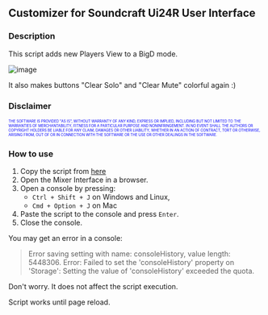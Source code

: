 ## Customizer for Soundcraft Ui24R User Interface

### Description

This script adds new Players View to a BigD mode.

![image](https://user-images.githubusercontent.com/12868187/52912041-93ff6080-32b4-11e9-97c8-ecc5c0a3fcf2.png)

It also makes buttons "Clear Solo" and "Clear Mute" colorful again :)

### Disclaimer

<span style="font-size: 50%; color: blue;">THE SOFTWARE IS PROVIDED "AS IS", WITHOUT WARRANTY OF ANY KIND, EXPRESS OR IMPLIED, INCLUDING BUT NOT LIMITED TO THE WARRANTIES OF MERCHANTABILITY, FITNESS FOR A PARTICULAR PURPOSE AND NONINFRINGEMENT. IN NO EVENT SHALL THE AUTHORS OR COPYRIGHT HOLDERS BE LIABLE FOR ANY CLAIM, DAMAGES OR OTHER LIABILITY, WHETHER IN AN ACTION OF CONTRACT, TORT OR OTHERWISE, ARISING FROM, OUT OF OR IN CONNECTION WITH THE SOFTWARE OR THE USE OR OTHER DEALINGS IN THE SOFTWARE.</span>

### How to use

1. Copy the script from [here](https://raw.githubusercontent.com/ndikanov/ui24/master/custom.min.js)
1. Open the Mixer Interface in a browser.
1. Open a console by pressing:
    * `Ctrl + Shift + J` on Windows and Linux,
    * `Cmd + Option + J` on Mac
2. Paste the script to the console and press `Enter`.
1. Close the console.

You may get an error in a console:

>Error saving setting with name: consoleHistory, value length: 5448306. Error: Failed to set the 'consoleHistory' property on 'Storage': Setting the value of 'consoleHistory' exceeded the quota.

Don't worry. It does not affect the script execution.

Script works until page reload.
